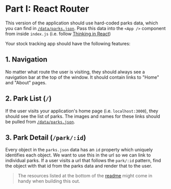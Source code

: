 # Part I: React Router

This version of the application should use hard-coded parks data, which you can
find in [`/data/parks.json`](/data/parks.json). Pass this data into the `<App
/>` component from inside `index.js` (i.e. follow [Thinking in
React](https://reactjs.org/docs/thinking-in-react.html))

Your stock tracking app should have the following features:

## 1. Navigation

No matter what route the user is visiting, they should always see a navigation
bar at the top of the window. It should contain links to "Home" and "About"
pages.

## 2. Park List (`/`)

If the user visits your application's home page (i.e. `localhost:3000`), they
should see the list of parks. The images and names for these links should be
pulled from [`/data/parks.json`](./data/parks.json).

## 3. Park Detail (`/park/:id`)

Every object in the `parks.json` data has an `id` property which uniquely
identifies each object. We want to use this in the url so we can link to
individual parks. If a user visits a url that follows the `park/:id` pattern,
find the object with that id from the parks data and render that to the user.

> The resources listed at the bottom of the [readme](README.md) might come in
> handy when building this out.
